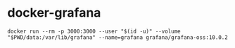 # docker-grafana

```
docker run --rm -p 3000:3000 --user "$(id -u)" --volume "$PWD/data:/var/lib/grafana" --name=grafana grafana/grafana-oss:10.0.2
```
